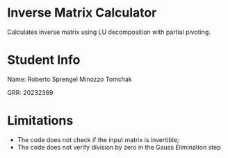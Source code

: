 # Inverse Matrix Calculator
Calculates inverse matrix using LU decomposition with partial pivoting.

# Student Info
Name: Roberto Sprengel Minozzo Tomchak

GRR: 20232369

# Limitations
- The code does not check if the input matrix is invertible;
- The code does not verify division by zero in the Gauss Elimination step
